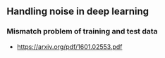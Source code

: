 ## Handling noise in deep learning

### Mismatch problem of training and test data
* https://arxiv.org/pdf/1601.02553.pdf
